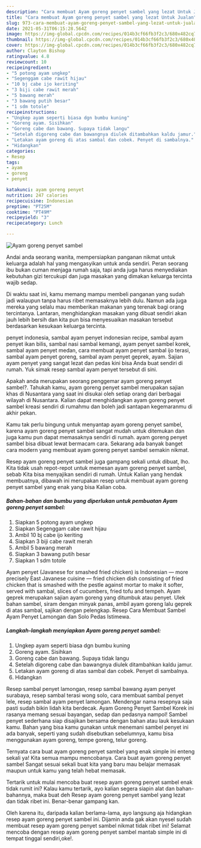 ```yaml
---
description: "Cara membuat Ayam goreng penyet sambel yang lezat Untuk Jualan"
title: "Cara membuat Ayam goreng penyet sambel yang lezat Untuk Jualan"
slug: 973-cara-membuat-ayam-goreng-penyet-sambel-yang-lezat-untuk-jualan
date: 2021-05-31T06:15:28.564Z
image: https://img-global.cpcdn.com/recipes/014b3cf66fb3f2c3/680x482cq70/ayam-goreng-penyet-sambel-foto-resep-utama.jpg
thumbnail: https://img-global.cpcdn.com/recipes/014b3cf66fb3f2c3/680x482cq70/ayam-goreng-penyet-sambel-foto-resep-utama.jpg
cover: https://img-global.cpcdn.com/recipes/014b3cf66fb3f2c3/680x482cq70/ayam-goreng-penyet-sambel-foto-resep-utama.jpg
author: Clayton Bishop
ratingvalue: 4.8
reviewcount: 10
recipeingredient:
- "5 potong ayam ungkep"
- "Segenggam cabe rawit hijau"
- "10 bj cabe ijo keriting"
- "3 biji cabe rawit merah"
- "5 bawang merah"
- "3 bawang putih besar"
- "1 sdm totole"
recipeinstructions:
- "Ungkep ayam seperti biasa dgn bumbu kuning"
- "Goreng ayam. Sisihkan"
- "Goreng cabe dan bawang. Supaya tidak langu"
- "Setelah digoreng cabe dan bawangnya diulek ditambahkan kaldu jamur."
- "Letakan ayam goreng di atas sambal dan cobek. Penyet di sambalnya."
- "Hidangkan"
categories:
- Resep
tags:
- ayam
- goreng
- penyet

katakunci: ayam goreng penyet 
nutrition: 247 calories
recipecuisine: Indonesian
preptime: "PT25M"
cooktime: "PT49M"
recipeyield: "3"
recipecategory: Lunch

---
```



![Ayam goreng penyet sambel](https://img-global.cpcdn.com/recipes/014b3cf66fb3f2c3/680x482cq70/ayam-goreng-penyet-sambel-foto-resep-utama.jpg)

Andai anda seorang wanita, mempersiapkan panganan nikmat untuk keluarga adalah hal yang mengasyikan untuk anda sendiri. Peran seorang ibu bukan cuman menjaga rumah saja, tapi anda juga harus menyediakan kebutuhan gizi tercukupi dan juga masakan yang dimakan keluarga tercinta wajib sedap.

Di waktu  saat ini, kamu memang mampu membeli panganan yang sudah jadi walaupun tanpa harus ribet memasaknya lebih dulu. Namun ada juga mereka yang selalu mau memberikan makanan yang terenak bagi orang tercintanya. Lantaran, menghidangkan masakan yang dibuat sendiri akan jauh lebih bersih dan kita pun bisa menyesuaikan masakan tersebut berdasarkan kesukaan keluarga tercinta. 

penyet indonesia, sambal ayam penyet indonesian recipe, sambal ayam penyet ikan bilis, sambal nasi sambal kemangi, ayam penyet sambel korek, sambal ayam penyet medan, cara membuat ayam penyet sambal ijo terasi, sambal ayam penyet goreng, sambal ayam penyet geprek, ayam. Sajian ayam penyet yang sangat lezat dan pedas kini bisa Anda buat sendiri di rumah. Yuk simak resep sambal ayam penyet tersebut di sini.

Apakah anda merupakan seorang penggemar ayam goreng penyet sambel?. Tahukah kamu, ayam goreng penyet sambel merupakan sajian khas di Nusantara yang saat ini disukai oleh setiap orang dari berbagai wilayah di Nusantara. Kalian dapat menghidangkan ayam goreng penyet sambel kreasi sendiri di rumahmu dan boleh jadi santapan kegemaranmu di akhir pekan.

Kamu tak perlu bingung untuk menyantap ayam goreng penyet sambel, karena ayam goreng penyet sambel sangat mudah untuk ditemukan dan juga kamu pun dapat memasaknya sendiri di rumah. ayam goreng penyet sambel bisa dibuat lewat bermacam cara. Sekarang ada banyak banget cara modern yang membuat ayam goreng penyet sambel semakin nikmat.

Resep ayam goreng penyet sambel juga gampang sekali untuk dibuat, lho. Kita tidak usah repot-repot untuk memesan ayam goreng penyet sambel, sebab Kita bisa menyajikan sendiri di rumah. Untuk Kalian yang hendak membuatnya, dibawah ini merupakan resep untuk membuat ayam goreng penyet sambel yang enak yang bisa Kalian coba.

<!--inarticleads1-->

##### Bahan-bahan dan bumbu yang diperlukan untuk pembuatan Ayam goreng penyet sambel:

1. Siapkan 5 potong ayam ungkep
1. Siapkan Segenggam cabe rawit hijau
1. Ambil 10 bj cabe ijo keriting
1. Siapkan 3 biji cabe rawit merah
1. Ambil 5 bawang merah
1. Siapkan 3 bawang putih besar
1. Siapkan 1 sdm totole


Ayam penyet (Javanese for smashed fried chicken) is Indonesian — more precisely East Javanese cuisine — fried chicken dish consisting of fried chicken that is smashed with the pestle against mortar to make it softer, served with sambal, slices of cucumbers, fried tofu and tempeh. Ayam geprek merupakan sajian ayam goreng yang ditumbuk atau penyet. Ulek bahan sambel, siram dengan minyak panas, ambil ayam goreng lalu geprek di atas sambal, sajikan dengan pelengkap. Resep Cara Membuat Sambel Ayam Penyet Lamongan dan Solo Pedas Istimewa. 

<!--inarticleads2-->

##### Langkah-langkah menyiapkan Ayam goreng penyet sambel:

1. Ungkep ayam seperti biasa dgn bumbu kuning
1. Goreng ayam. Sisihkan
1. Goreng cabe dan bawang. Supaya tidak langu
1. Setelah digoreng cabe dan bawangnya diulek ditambahkan kaldu jamur.
1. Letakan ayam goreng di atas sambal dan cobek. Penyet di sambalnya.
1. Hidangkan


Resep sambal penyet lamongan, resep sambal bawang ayam penyet surabaya, resep sambal terasi wong solo, cara membuat sambal penyet lele, resep sambal ayam penyet lamongan. Mendengar nama resepnya saja pasti sudah bikin lidah kita berdecak. Ayam Goreng Penyet Sambel Korek ini rasanya memang sesuai bayangan, sedap dan pedasnya nampol! Sambel penyet sederhana siap disajikan bersama dengan bahan atau lauk kesukaan kamu. Bahan yang bisa kamu gunakan untuk menemani sambel penyet ini ada banyak, seperti yang sudah disebutkan sebelumnya, kamu bisa menggunakan ayam goreng, tempe goreng, telur goreng. 

Ternyata cara buat ayam goreng penyet sambel yang enak simple ini enteng sekali ya! Kita semua mampu mencobanya. Cara buat ayam goreng penyet sambel Sangat sesuai sekali buat kita yang baru mau belajar memasak maupun untuk kamu yang telah hebat memasak.

Tertarik untuk mulai mencoba buat resep ayam goreng penyet sambel enak tidak rumit ini? Kalau kamu tertarik, ayo kalian segera siapin alat dan bahan-bahannya, maka buat deh Resep ayam goreng penyet sambel yang lezat dan tidak ribet ini. Benar-benar gampang kan. 

Oleh karena itu, daripada kalian berlama-lama, ayo langsung aja hidangkan resep ayam goreng penyet sambel ini. Dijamin anda gak akan nyesel sudah membuat resep ayam goreng penyet sambel nikmat tidak ribet ini! Selamat mencoba dengan resep ayam goreng penyet sambel mantab simple ini di tempat tinggal sendiri,oke!.


